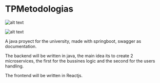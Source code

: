 # TPMetodologias
 
 ![alt text](https://spring.io/img/spring-by-pivotal-9066b55828deb3c10e27e609af322c40.png)
 
 
 ![alt text](https://cdn.auth0.com/blog/aspnet-core-web-apis/swagger.png)
 
 A java proyect for the university, made with springboot, swagger as documentation.
 
 The backend will be written in java, the main idea its to create 2 microservices, the first for the
 bussines logic and the second for the users handling.
 
 The frontend will be written in Reactjs.
